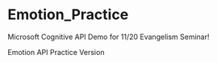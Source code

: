 # Emotion_Practice
Microsoft Cognitive API Demo for 11/20 Evangelism Seminar!

Emotion API Practice Version